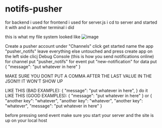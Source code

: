 # notifs-pusher
for backend i used <npm install express pusher body-parser cors>
for frontend i used <npm install pusher-js>
for server.js i cd to server and started it with <node server.js>
and in another terminal i did <npm start>

this is what my file system looked like
![image](https://github.com/user-attachments/assets/10de7702-6f85-458f-87de-5b7446a8a895)

Create a pusher account 
under "Channels" click get started
name the app "pusher_notifs" leave everything else untouched and press create app
on the left side clicj Debug Console (this is how you send notifications online)
for channel put "pusher_notifs"
for event put "new-notification"
for data put
{
"message": "put whatever in here"
}

MAKE SURE YOU DONT PUT A COMMA AFTER THE LAST VALUE IN THE JSON!!! IT WON'T SHOW UP

LIKE THIS (BAD EXAMPLE):
{
"message": "put whatever in here",
}
do it LIKE THIS (GOOD EXAMPLES):
{
"message": "put whatever in here"
}
or 
{
"another key": "whatever",
"another key": "whatever",
"another key": "whatever",
"message": "put whatever in here"
}

before pressing send event make sure you start your server and the site is up on your local host
